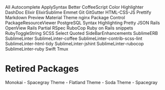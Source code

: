 All Autocomplete
ApplySyntax
Better CoffeeScript
Color Highlighter
DashDoc
Elixir
ElixirSublime
Emmet
Git
GitGutter
HTML-CSS-JS Prettify
Markdown Preview
Material Theme
nginx
Package Control
PackageResourceViewer
PostgreSQL Syntax Highlighting
Pretty JSON
Rails OpenView
Rails Partial
RSpec
RuboCop
Ruby on Rails snippets
RubyToggleString
SCSS
Select Quoted
SideBarEnhancements
SublimeERB
SublimeLinter
SublimeLinter-coffee
SublimeLinter-contrib-scss-lint
SublimeLinter-html-tidy
SublimeLinter-jshint
SublimeLinter-rubocop
SublimeLinter-ruby
Swift
Tmux

# Retired Packages
Monokai - Spacegray
Theme - Flatland
Theme - Soda
Theme - Spacegray

